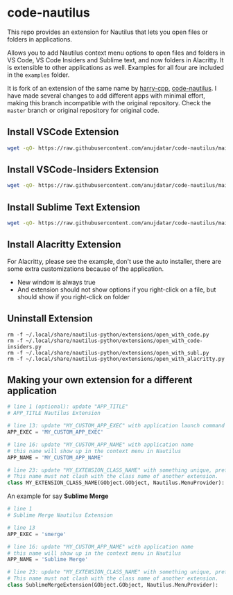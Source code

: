 # code-nautilus

This repo provides an extension for Nautilus that lets you open files or folders in applications.

Allows you to add Nautilus context menu options to open files and folders in
VS Code, VS Code Insiders and Sublime text, and now folders in Alacritty. It is
extensible to other applications as well. Examples for all four are included in the `examples`
folder.

It is fork of an extension of the same name by [harry-cpp](https://github.com/harry-cpp),
[code-nautilus](https://github.com/harry-cpp/code-nautilus). I have made several changes
to add different apps with minimal effort, making this branch incompatible with the original
repository. Check the `master` branch or original repository for original code.

## Install VSCode Extension

```bash
wget -qO- https://raw.githubusercontent.com/anujdatar/code-nautilus/main/install.sh | bash -s "code"
```

## Install VSCode-Insiders Extension

```bash
wget -qO- https://raw.githubusercontent.com/anujdatar/code-nautilus/main/install.sh | bash -s "code-insiders"
```

## Install Sublime Text Extension

```bash
wget -qO- https://raw.githubusercontent.com/anujdatar/code-nautilus/main/install.sh | bash -s "sublime-text"
```

## Install Alacritty Extension

For Alacritty, please see the example, don't use the auto installer, there are some extra
customizations because of the application.

- New window is always true
- And extension should not show options if you right-click on a file, but should show if you right-click on folder

## Uninstall Extension

```
rm -f ~/.local/share/nautilus-python/extensions/open_with_code.py
rm -f ~/.local/share/nautilus-python/extensions/open_with_code-insiders.py
rm -f ~/.local/share/nautilus-python/extensions/open_with_subl.py
rm -f ~/.local/share/nautilus-python/extensions/open_with_alacritty.py
```

## Making your own extension for a different application

```python
# line 1 (optional): update "APP_TITLE"
# APP_TITLE Nautilus Extension

# line 13: update "MY_CUSTOM_APP_EXEC" with application launch command or path
APP_EXEC = 'MY_CUSTOM_APP_EXEC'

# line 16: update "MY_CUSTOM_APP_NAME" with application name
# this name will show up in the context menu in Nautilus
APP_NAME = 'MY_CUSTOM_APP_NAME'

# line 23: update "MY_EXTENSION_CLASS_NAME" with something unique, preferably related to the application
# This name must not clash with the class name of another extension.
class MY_EXTENSION_CLASS_NAME(GObject.GObject, Nautilus.MenuProvider):

```

An example for say **Sublime Merge**

```python
# line 1
# Sublime Merge Nautilus Extension

# line 13
APP_EXEC = 'smerge'

# line 16: update "MY_CUSTOM_APP_NAME" with application name
# this name will show up in the context menu in Nautilus
APP_NAME = 'Sublime Merge'

# line 23: update "MY_EXTENSION_CLASS_NAME" with something unique, preferably related to the application
# This name must not clash with the class name of another extension.
class SublimeMergeExtension(GObject.GObject, Nautilus.MenuProvider):

```

